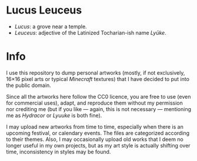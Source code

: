 # Lucus Leuceus
* *Lucus*: a grove near a temple.
* *Leuceus*: adjective of the Latinized Tocharian-ish name *Lyūke*.

# Info
I use this repository to dump personal artworks (mostly, if not exclusively, 16×16 pixel arts or typical *Minecraft* textures) that I have decided to put into the public domain.

Since all the artworks here follow the CC0 licence, you are free to use (even for commercial uses), adapt, and reproduce them without my permission nor crediting me (but if you like — again, this is not necessary — mentioning me as *Hydracor* or *Lyuuke* is both fine).

I may upload new artworks from time to time, especially when there is an upcoming festival, or calendary events. The files are categorized according to their themes. Also, I may occasionally upload old works that I deem no longer useful in my own projects, but as my art style is actually shifting over time, inconsistency in styles may be found.
